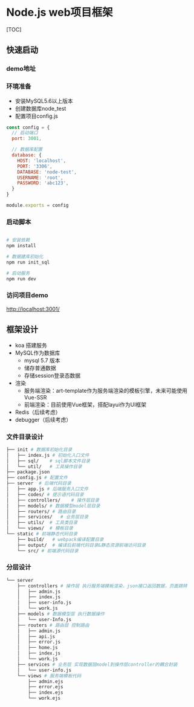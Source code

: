 # Node.js web项目框架

[TOC]

## 快速启动
### demo地址

### 环境准备
- 安装MySQL5.6以上版本
- 创建数据库node_test
- 配置项目config.js

```js
const config = {
  // 启动端口
  port: 3001,

  // 数据库配置
  database: {
    HOST: 'localhost',
    PORT: '3306',
    DATABASE: 'node-test',
    USERNAME: 'root',
    PASSWORD: 'abc123',
  }
}

module.exports = config
```

### 启动脚本
```sh

# 安装依赖
npm install

# 数据建库初始化
npm run init_sql

# 启动服务
npm run dev
```

### 访问项目demo

[http://localhost:3001/](http://localhost:3001/)

## 框架设计
- koa 搭建服务
- MySQL作为数据库
    - mysql 5.7 版本
    - 储存普通数据
    - 存储session登录态数据
- 渲染
    - 服务端渲染：art-template作为服务端渲染的模板引擎，未来可能使用Vue-SSR
    - 前端渲染：目前使用Vue框架，搭配layui作为UI框架
- Redis（后续考虑）
- debugger（后续考虑）

### 文件目录设计
```sh
├── init # 数据库初始化目录
│   ├── index.js # 初始化入口文件
│   ├── sql/    # sql脚本文件目录
│   └── util/   # 工具操作目录
├── package.json
├── config.js # 配置文件
├── server  # 后端代码目录
│   ├── app.js # 后端服务入口文件
│   ├── codes/ # 提示语代码目录
│   ├── controllers/    # 操作层目录
│   ├── models/ # 数据模型model层目录
│   ├── routers/ # 路由目录
│   ├── services/   # 业务层目录
│   ├── utils/  # 工具类目录
│   └── views/  # 模板目录
└── static # 前端静态代码目录
    ├── build/   # webpack编译配置目录
    ├── output/  # 编译后前端代码目录&静态资源前端访问目录
    └── src/ # 前端源代码目录
```

### 分层设计

```sh
└── server
    ├── controllers # 操作层 执行服务端模板渲染，json接口返回数据，页面跳转
    │   ├── admin.js
    │   ├── index.js
    │   ├── user-info.js
    │   └── work.js
    ├── models # 数据模型层 执行数据操作
    │   └── user-Info.js
    ├── routers # 路由层 控制路由
    │   ├── admin.js
    │   ├── api.js
    │   ├── error.js
    │   ├── home.js
    │   ├── index.js
    │   └── work.js
    ├── services # 业务层 实现数据层model到操作层controller的耦合封装
    │   └── user-info.js
    └── views # 服务端模板代码
        ├── admin.ejs
        ├── error.ejs
        ├── index.ejs
        └── work.ejs
```
